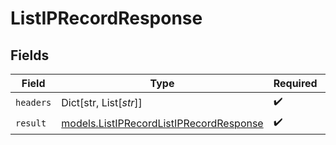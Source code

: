 # ListIPRecordResponse


## Fields

| Field                                                                                    | Type                                                                                     | Required                                                                                 | Description                                                                              |
| ---------------------------------------------------------------------------------------- | ---------------------------------------------------------------------------------------- | ---------------------------------------------------------------------------------------- | ---------------------------------------------------------------------------------------- |
| `headers`                                                                                | Dict[str, List[*str*]]                                                                   | :heavy_check_mark:                                                                       | N/A                                                                                      |
| `result`                                                                                 | [models.ListIPRecordListIPRecordResponse](../models/listiprecordlistiprecordresponse.md) | :heavy_check_mark:                                                                       | N/A                                                                                      |